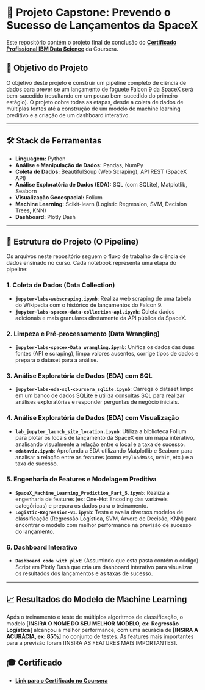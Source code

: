 # 🚀 Projeto Capstone: Prevendo o Sucesso de Lançamentos da SpaceX

Este repositório contém o projeto final de conclusão do [**Certificado Profissional IBM Data Science**](https://www.coursera.org/professional-certificates/ibm-data-science) da Coursera.

## 🎯 Objetivo do Projeto

O objetivo deste projeto é construir um pipeline completo de ciência de dados para prever se um lançamento de foguete Falcon 9 da SpaceX será bem-sucedido (resultando em um pouso bem-sucedido do primeiro estágio). O projeto cobre todas as etapas, desde a coleta de dados de múltiplas fontes até a construção de um modelo de machine learning preditivo e a criação de um dashboard interativo.

---

## 🛠️ Stack de Ferramentas

* **Linguagem:** Python
* **Análise e Manipulação de Dados:** Pandas, NumPy
* **Coleta de Dados:** BeautifulSoup (Web Scraping), API REST (SpaceX API)
* **Análise Exploratória de Dados (EDA):** SQL (com SQLite), Matplotlib, Seaborn
* **Visualização Geoespacial:** Folium
* **Machine Learning:** Scikit-learn (Logistic Regression, SVM, Decision Trees, KNN)
* **Dashboard:** Plotly Dash

---

## 📖 Estrutura do Projeto (O Pipeline)

Os arquivos neste repositório seguem o fluxo de trabalho de ciência de dados ensinado no curso. Cada notebook representa uma etapa do pipeline:

### 1. Coleta de Dados (Data Collection)
* **`jupyter-labs-webscraping.ipynb`**: Realiza web scraping de uma tabela do Wikipedia com o histórico de lançamentos do Falcon 9.
* **`jupyter-labs-spacex-data-collection-api.ipynb`**: Coleta dados adicionais e mais granulares diretamente da API pública da SpaceX.

### 2. Limpeza e Pré-processamento (Data Wrangling)
* **`jupyter-labs-spacex-Data wrangling.ipynb`**: Unifica os dados das duas fontes (API e scraping), limpa valores ausentes, corrige tipos de dados e prepara o dataset para a análise.

### 3. Análise Exploratória de Dados (EDA) com SQL
* **`jupyter-labs-eda-sql-coursera_sqlite.ipynb`**: Carrega o dataset limpo em um banco de dados SQLite e utiliza consultas SQL para realizar análises exploratórias e responder perguntas de negócio iniciais.

### 4. Análise Exploratória de Dados (EDA) com Visualização
* **`lab_jupyter_launch_site_location.ipynb`**: Utiliza a biblioteca Folium para plotar os locais de lançamento da SpaceX em um mapa interativo, analisando visualmente a relação entre o local e a taxa de sucesso.
* **`edataviz.ipynb`**: Aprofunda a EDA utilizando Matplotlib e Seaborn para analisar a relação entre as features (como `PayloadMass`, `Orbit`, etc.) e a taxa de sucesso.

### 5. Engenharia de Features e Modelagem Preditiva
* **`SpaceX_Machine_Learning_Prediction_Part_5.ipynb`**: Realiza a engenharia de features (ex: One-Hot Encoding das variáveis categóricas) e prepara os dados para o treinamento.
* **`Logistic-Regression-v1.ipynb`**: Testa e avalia diversos modelos de classificação (Regressão Logística, SVM, Árvore de Decisão, KNN) para encontrar o modelo com melhor performance na previsão de sucesso do lançamento.

### 6. Dashboard Interativo
* **`Dashboard code with plot`**: (Assumindo que esta pasta contém o código) Script em Plotly Dash que cria um dashboard interativo para visualizar os resultados dos lançamentos e as taxas de sucesso.

---

## 📈 Resultados do Modelo de Machine Learning

Após o treinamento e teste de múltiplos algoritmos de classificação, o modelo [**INSIRA O NOME DO SEU MELHOR MODELO, ex: Regressão Logística**] alcançou a melhor performance, com uma acurácia de **[INSIRA A ACURÁCIA, ex: 85%]** no conjunto de testes. As features mais importantes para a previsão foram [INSIRA AS FEATURES MAIS IMPORTANTES].

## 🎓 Certificado

* **[Link para o Certificado no Coursera](https://coursera.org/share/fa64e3ae11e03bc02b8a2e1df229420d)**
